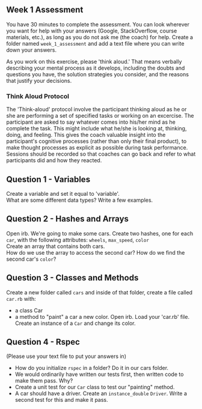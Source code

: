 ## Week 1 Assessment
You have 30 minutes to complete the assessment. You can look wherever you want for help with your answers (Google, StackOverflow, course materials, etc.), as long as you do not ask me (the coach) for help. Create a folder named `week_1_assessment` and add a text file where you can write down your answers.


As you work on this exercise, please 'think aloud.' That means verbally describing your mental process as it develops, including the doubts and questions you have, the solution strategies you consider, and the reasons that justify your decisions.

### Think Aloud Protocol

The 'Think-aloud' protocol involve the participant thinking aloud as he or she are performing a set of specified tasks or working on an excercise. The participant are asked to say whatever comes into his/her mind as he complete the task. This might include what he/she is looking at, thinking, doing, and feeling. This gives the coach valuable insight into the participant's cognitive processes (rather than only their final product), to make thought processes as explicit as possible during task performance. Sessions should be recorded so that coaches can go back and refer to what participants did and how they reacted.


## Question 1 - Variables
Create a variable and set it equal to 'variable'.  
What are some different data types? Write a few examples.

## Question 2 - Hashes and Arrays
Open irb. We're going to make some cars.
Create two hashes, one for each `car`, with the following attributes: `wheels`, `max_speed`, `color`  
Create an array that contains both cars.  
How do we use the array to access the second car? How do we find the second car's `color`?

## Question 3 - Classes and Methods
Create a new folder called `cars` and inside of that folder, create a file called `car.rb` with:
 - a class Car
 - a method to "paint" a car a new color.
Open irb. Load your 'car.rb' file. Create an instance of a `Car` and change its color.

## Question 4 - Rspec
(Please use your text file to put your answers in)
* How do you initialize `rspec` in a folder? Do it in our cars folder.  
* We would ordinarily have written our tests first, then written code to make them pass. Why?  
* Create a unit test for our `Car` class to test our "painting" method.
* A car should have a driver. Create an `instance_double` `Driver`.  Write a second test for this and make it pass.
